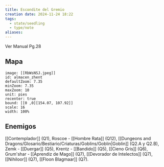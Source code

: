 ```yaml
---
title: Escondite del Gremio
creation date: 2024-11-24 18:22
tags:
  - state/seedling
  - type/note
aliases:
---
```

Ver Manual Pg.28

## Mapa

```leaflet
image: [[RbWsNSJ.jpeg]]
id: almacen_zhent
defaultZoom: 7.35
minZoom: 7.35
maxZoom: 10
unit: pies
recenter: true
bound: [[0 ,0][154.07, 107.92]]
scale: 16
width: 100%
```


## Enemigos

[[Contemplador]] (Q1), Roscoe - [[Hombre Rata]] (Q12), [[Dungeons and Dragons/Glosario/Bestiario/Criaturas/Goblins/Goblin|Goblin]] (Q2.A y Q2.B), Zemk - [[Duergar]] (Q5), Krentz - [[Bandido]] (Q5), [[Cieno Gris]] (Q6), Grum'shar - [[Aprendiz de Mago]] (Q7), [[Devorador de Intelectos]] (Q7), [[Nihiloor]] (Q7), [[Floon Blagmaar]] (Q7).